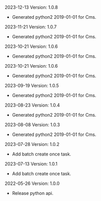 2023-12-13 Version: 1.0.8
- Generated python2 2019-01-01 for Cms.

2023-11-21 Version: 1.0.7
- Generated python2 2019-01-01 for Cms.

2023-10-21 Version: 1.0.6
- Generated python2 2019-01-01 for Cms.

2023-10-21 Version: 1.0.6
- Generated python2 2019-01-01 for Cms.

2023-09-19 Version: 1.0.5
- Generated python2 2019-01-01 for Cms.

2023-08-23 Version: 1.0.4
- Generated python2 2019-01-01 for Cms.

2023-08-08 Version: 1.0.3
- Generated python2 2019-01-01 for Cms.

2023-07-28 Version: 1.0.2
- Add batch create once task.

2023-07-13 Version: 1.0.1
- Add batch create once task.

2022-05-26 Version: 1.0.0
- Release python api.

